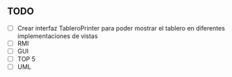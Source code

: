 ## TODO
- [ ] Crear interfaz TableroPrinter para poder mostrar el tablero en diferentes implementaciones de vistas
- [ ] RMI
- [ ] GUI
- [ ] TOP 5
- [ ] UML
